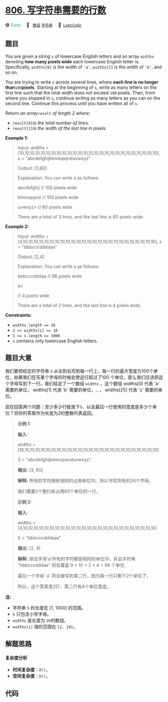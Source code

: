 # [806. 写字符串需要的行数](https://leetcode.com/problems/number-of-lines-to-write-string)

🟢 <font color=#15bd66>Easy</font>&emsp; 🔖&ensp; [`数组`](/outline/tag/array.md) [`字符串`](/outline/tag/string.md)&emsp; 🔗&ensp;[`LeetCode`](https://leetcode.com/problems/number-of-lines-to-write-string)

## 题目

You are given a string `s` of lowercase English letters and an array `widths`
denoting **how many pixels wide** each lowercase English letter is.
Specifically, `widths[0]` is the width of `'a'`, `widths[1]` is the width of
`'b'`, and so on.

You are trying to write `s` across several lines, where **each line is no
longer than**`100`**pixels**. Starting at the beginning of `s`, write as many
letters on the first line such that the total width does not exceed `100`
pixels. Then, from where you stopped in `s`, continue writing as many letters
as you can on the second line. Continue this process until you have written
all of `s`.

Return _an array_`result` _of length 2 where:_

  * `result[0]`_is the total number of lines._
  * `result[1]`_is the width of the last line in pixels._



**Example 1:**

> Input: widths = [10,10,10,10,10,10,10,10,10,10,10,10,10,10,10,10,10,10,10,10,10,10,10,10,10,10], s = "abcdefghijklmnopqrstuvwxyz"
> 
> Output: [3,60]
> 
> Explanation: You can write s as follows:
> 
> abcdefghij  // 100 pixels wide
> 
> klmnopqrst  // 100 pixels wide
> 
> uvwxyz> 
>   // 60 pixels wide
> 
> There are a total of 3 lines, and the last line is 60 pixels wide.

**Example 2:**

> Input: widths = [4,10,10,10,10,10,10,10,10,10,10,10,10,10,10,10,10,10,10,10,10,10,10,10,10,10], s = "bbbcccdddaaa"
> 
> Output: [2,4]
> 
> Explanation: You can write s as follows:
> 
> bbbcccdddaa  // 98 pixels wide
> 
> a> 
> > 
> > 
> // 4 pixels wide
> 
> There are a total of 2 lines, and the last line is 4 pixels wide.



**Constraints:**

  * `widths.length == 26`
  * `2 <= widths[i] <= 10`
  * `1 <= s.length <= 1000`
  * `s` contains only lowercase English letters.


## 题目大意

我们要把给定的字符串 `S` 从左到右写到每一行上，每一行的最大宽度为100个单位，如果我们在写某个字母的时候会使这行超过了100
个单位，那么我们应该把这个字母写到下一行。我们给定了一个数组 `widths` ，这个数组 widths[0] 代表 'a' 需要的单位，
widths[1] 代表 'b' 需要的单位，...， widths[25] 代表 'z' 需要的单位。

现在回答两个问题：至少多少行能放下`S`，以及最后一行使用的宽度是多少个单位？将你的答案作为长度为2的整数列表返回。

> 
> 
> 
> 
> 
> **示例 1:**
> 
> **输入:** 
> 
> widths = [10,10,10,10,10,10,10,10,10,10,10,10,10,10,10,10,10,10,10,10,10,10,10,10,10,10]
> 
> S = "abcdefghijklmnopqrstuvwxyz"
> 
> **输出:** [3, 60]
> 
> **解释:** 所有的字符拥有相同的占用单位10。所以书写所有的26个字母，
> 
> 我们需要2个整行和占用60个单位的一行。
> 
> 
> 
> 
> 
> 
> 
> **示例 2:**
> 
> **输入:** 
> 
> widths = [4,10,10,10,10,10,10,10,10,10,10,10,10,10,10,10,10,10,10,10,10,10,10,10,10,10]
> 
> S = "bbbcccdddaaa"
> 
> **输出:** [2, 4]
> 
> **解释:** 除去字母'a'所有的字符都是相同的单位10，并且字符串 "bbbcccdddaa" 将会覆盖 9 * 10 + 2 * 4 = 98 个单位.
> 
> 最后一个字母 'a' 将会被写到第二行，因为第一行只剩下2个单位了。
> 
> 所以，这个答案是2行，第二行有4个单位宽度。
> 
> 



**注:**

  * 字符串 `S` 的长度在 [1, 1000] 的范围。
  * `S` 只包含小写字母。
  * `widths` 是长度为 `26`的数组。
  * `widths[i]` 值的范围在 `[2, 10]`。


## 解题思路

#### 复杂度分析

- **时间复杂度**：`O()`，
- **空间复杂度**：`O()`，

## 代码

```javascript

```